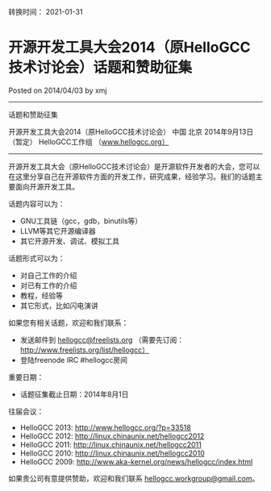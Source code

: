 转换时间： 2021-01-31

# 开源开发工具大会2014（原HelloGCC技术讨论会）话题和赞助征集
Posted on 2014/04/03 by xmj	

*************************************************************************
话题和赞助征集

开源开发工具大会2014（原HelloGCC技术讨论会）
中国 北京
2014年9月13日（暂定）
HelloGCC工作组 （www.hellogcc.org）
************************************************************************

开源开发工具大会（原HelloGCC技术讨论会）是开源软件开发者的大会，您可以在这里分享自己在开源软件方面的开发工作，研究成果，经验学习。我们的话题主要面向开源开发工具。

话题内容可以为：
* GNU工具链（gcc，gdb，binutils等）
* LLVM等其它开源编译器
* 其它开源开发、调试、模拟工具

话题形式可以为：
* 对自己工作的介绍
* 对已有工作的介绍
* 教程，经验等
* 其它形式，比如闪电演讲

如果您有相关话题，欢迎和我们联系：
* 发送邮件到 hellogcc@freelists.org （需要先订阅：http://www.freelists.org/list/hellogcc）
* 登陆freenode IRC #hellogcc房间

重要日期：
* 话题征集截止日期：2014年8月1日

往届会议：
* HelloGCC 2013: http://www.hellogcc.org/?p=33518
* HelloGCC 2012: http://linux.chinaunix.net/hellogcc2012
* HelloGCC 2011: http://linux.chinaunix.net/hellogcc2011
* HelloGCC 2010: http://linux.chinaunix.net/hellogcc2010
* HelloGCC 2009: http://www.aka-kernel.org/news/hellogcc/index.html

如果贵公司有意提供赞助，欢迎和我们联系 hellogcc.workgroup@gmail.com。
